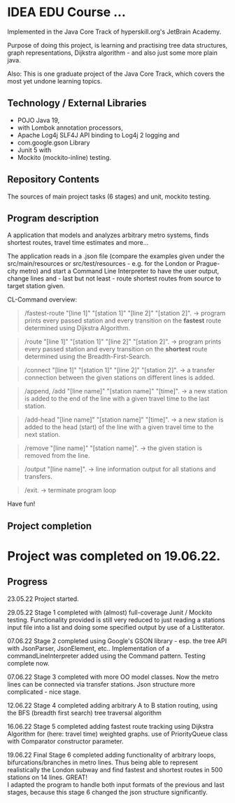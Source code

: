 # IDEA EDU Course ...

Implemented in the Java Core Track of hyperskill.org's JetBrain Academy.

Purpose of doing this project, is learning and practising tree data structures, graph representations, Dijkstra algorithm -
and also just some more plain java.

Also: This is one graduate project of the Java Core Track, which covers the most yet undone learning topics.

## Technology / External Libraries

- POJO Java 19,
- with Lombok annotation processors,
- Apache Log4j SLF4J API binding to Log4j 2 logging and
- com.google.gson Library
- Junit 5 with
- Mockito (mockito-inline) testing.

## Repository Contents

The sources of main project tasks (6 stages) and unit, mockito testing.

## Program description

A application that models and analyzes arbitrary metro systems, finds shortest routes, travel time estimates and more...

The application reads in a .json file (compare the examples given under the src/main/resources or src/test/resources - e.g.
for the London or Prague-city metro) and start a Command Line Interpreter to have the user output, change lines and - last but not least - route shortest routes from source to target station given.

CL-Command overview:

> /fastest-route "[line 1]" "[station 1]" "[line 2]" "[station 2]". -> program prints every passed station and every transition on the <b>fastest</b> route determined using Dijkstra Algorithm.

> /route "[line 1]" "[station 1]" "[line 2]" "[station 2]". -> program prints every passed station and every transition on the <b>shortest</b> route determined using the Breadth-First-Search.

> /connect "[line 1]" "[station 1]" "[line 2]" "[station 2]". -> a transfer connection between the given stations on different lines is added.

> /append, /add "[line name]" "[station name]" "[time]". -> a new station is added to the end of the line with a given travel time to the last station.

> /add-head "[line name]" "[station name]" "[time]". -> a new station is added to the head (start) of the line with a given travel time to the next station.

> /remove "[line name]" "[station name]". -> the given station is removed from the line.

> /output "[line name]". -> line information output for all stations and transfers.

> /exit. -> terminate program loop

Have fun!

## Project completion

# Project was completed on 19.06.22.

## Progress

23.05.22 Project started.

29.05.22 Stage 1 completed with (almost) full-coverage Junit / Mockito testing. Functionality provided
is still very reduced to just reading a stations input file into a list and doing some specified output by use
of a ListIterator.

07.06.22 Stage 2 completed using Google's GSON library - esp. the tree API with JsonParser, JsonElement, etc.. 
Implementation of a commandLineInterpreter added using the Command pattern. Testing complete now.

07.06.22 Stage 3 completed with more OO model classes. Now the metro lines can be connected via transfer stations. Json
structure more complicated - nice stage.

12.06.22 Stage 4 completed adding arbitrary A to B station routing, using the BFS (breadth first search) tree traversal
algorithm

16.06.22 Stage 5 completed adding fastest route tracking using Dijkstra Algorithm for (here: travel time) weighted graphs.
use of PriorityQueue class with Comparator constructor parameter.

19.06.22 Final Stage 6 completed adding functionality of arbitrary loops, bifurcations/branches in metro lines. Thus being
able to represent realistically the London subway and find fastest and shortest routes in 500 stations on 14 lines. GREAT!
<br> I adapted the program to handle both input formats of the previous and last stages, because this stage 6 changed the json
structure significantly.